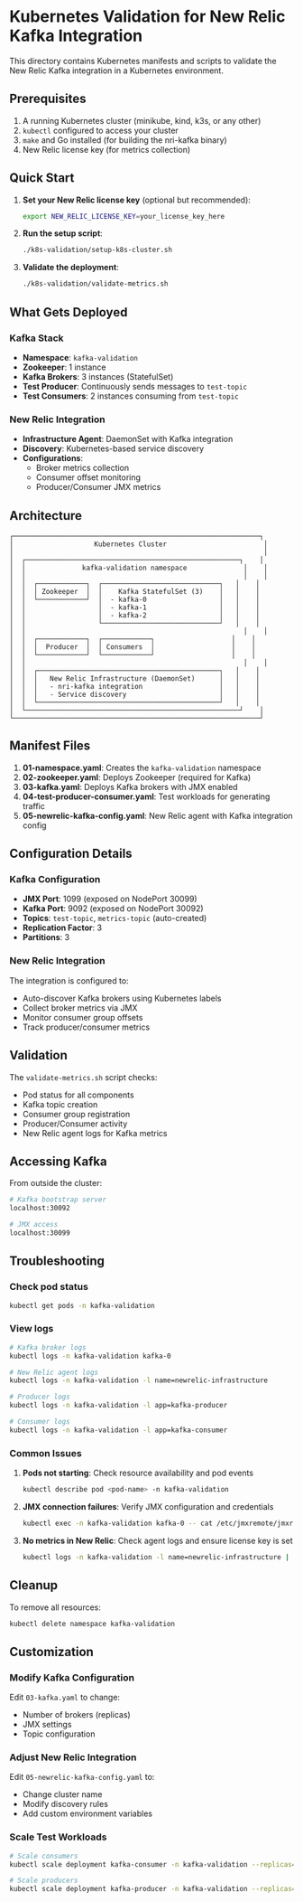 # Kubernetes Validation for New Relic Kafka Integration

This directory contains Kubernetes manifests and scripts to validate the New Relic Kafka integration in a Kubernetes environment.

## Prerequisites

1. A running Kubernetes cluster (minikube, kind, k3s, or any other)
2. `kubectl` configured to access your cluster
3. `make` and Go installed (for building the nri-kafka binary)
4. New Relic license key (for metrics collection)

## Quick Start

1. **Set your New Relic license key** (optional but recommended):
   ```bash
   export NEW_RELIC_LICENSE_KEY=your_license_key_here
   ```

2. **Run the setup script**:
   ```bash
   ./k8s-validation/setup-k8s-cluster.sh
   ```

3. **Validate the deployment**:
   ```bash
   ./k8s-validation/validate-metrics.sh
   ```

## What Gets Deployed

### Kafka Stack
- **Namespace**: `kafka-validation`
- **Zookeeper**: 1 instance
- **Kafka Brokers**: 3 instances (StatefulSet)
- **Test Producer**: Continuously sends messages to `test-topic`
- **Test Consumers**: 2 instances consuming from `test-topic`

### New Relic Integration
- **Infrastructure Agent**: DaemonSet with Kafka integration
- **Discovery**: Kubernetes-based service discovery
- **Configurations**:
  - Broker metrics collection
  - Consumer offset monitoring
  - Producer/Consumer JMX metrics

## Architecture

```
┌─────────────────────────────────────────────────────────────┐
│                    Kubernetes Cluster                        │
│                                                              │
│  ┌─────────────────────────────────────────────────────┐    │
│  │              kafka-validation namespace              │    │
│  │                                                      │    │
│  │  ┌────────────┐  ┌─────────────────────────────┐   │    │
│  │  │ Zookeeper  │  │    Kafka StatefulSet (3)    │   │    │
│  │  └────────────┘  │  - kafka-0                  │   │    │
│  │                  │  - kafka-1                  │   │    │
│  │                  │  - kafka-2                  │   │    │
│  │                  └─────────────────────────────┘   │    │
│  │                                                      │    │
│  │  ┌────────────┐  ┌────────────┐                   │    │
│  │  │  Producer  │  │ Consumers  │                   │    │
│  │  └────────────┘  └────────────┘                   │    │
│  │                                                      │    │
│  │  ┌─────────────────────────────────────────────┐   │    │
│  │  │   New Relic Infrastructure (DaemonSet)      │   │    │
│  │  │   - nri-kafka integration                   │   │    │
│  │  │   - Service discovery                       │   │    │
│  │  └─────────────────────────────────────────────┘   │    │
│  └─────────────────────────────────────────────────────┘    │
└─────────────────────────────────────────────────────────────┘
```

## Manifest Files

1. **01-namespace.yaml**: Creates the `kafka-validation` namespace
2. **02-zookeeper.yaml**: Deploys Zookeeper (required for Kafka)
3. **03-kafka.yaml**: Deploys Kafka brokers with JMX enabled
4. **04-test-producer-consumer.yaml**: Test workloads for generating traffic
5. **05-newrelic-kafka-config.yaml**: New Relic agent with Kafka integration config

## Configuration Details

### Kafka Configuration
- **JMX Port**: 1099 (exposed on NodePort 30099)
- **Kafka Port**: 9092 (exposed on NodePort 30092)
- **Topics**: `test-topic`, `metrics-topic` (auto-created)
- **Replication Factor**: 3
- **Partitions**: 3

### New Relic Integration
The integration is configured to:
- Auto-discover Kafka brokers using Kubernetes labels
- Collect broker metrics via JMX
- Monitor consumer group offsets
- Track producer/consumer metrics

## Validation

The `validate-metrics.sh` script checks:
- Pod status for all components
- Kafka topic creation
- Consumer group registration
- Producer/Consumer activity
- New Relic agent logs for Kafka metrics

## Accessing Kafka

From outside the cluster:
```bash
# Kafka bootstrap server
localhost:30092

# JMX access
localhost:30099
```

## Troubleshooting

### Check pod status
```bash
kubectl get pods -n kafka-validation
```

### View logs
```bash
# Kafka broker logs
kubectl logs -n kafka-validation kafka-0

# New Relic agent logs
kubectl logs -n kafka-validation -l name=newrelic-infrastructure

# Producer logs
kubectl logs -n kafka-validation -l app=kafka-producer

# Consumer logs
kubectl logs -n kafka-validation -l app=kafka-consumer
```

### Common Issues

1. **Pods not starting**: Check resource availability and pod events
   ```bash
   kubectl describe pod <pod-name> -n kafka-validation
   ```

2. **JMX connection failures**: Verify JMX configuration and credentials
   ```bash
   kubectl exec -n kafka-validation kafka-0 -- cat /etc/jmxremote/jmxremote.access
   ```

3. **No metrics in New Relic**: Check agent logs and ensure license key is set
   ```bash
   kubectl logs -n kafka-validation -l name=newrelic-infrastructure | grep -i error
   ```

## Cleanup

To remove all resources:
```bash
kubectl delete namespace kafka-validation
```

## Customization

### Modify Kafka Configuration
Edit `03-kafka.yaml` to change:
- Number of brokers (replicas)
- JMX settings
- Topic configuration

### Adjust New Relic Integration
Edit `05-newrelic-kafka-config.yaml` to:
- Change cluster name
- Modify discovery rules
- Add custom environment variables

### Scale Test Workloads
```bash
# Scale consumers
kubectl scale deployment kafka-consumer -n kafka-validation --replicas=5

# Scale producers
kubectl scale deployment kafka-producer -n kafka-validation --replicas=2
```